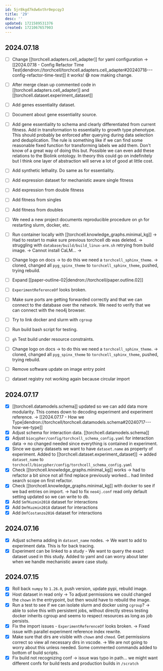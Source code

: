 ```yaml
---
id: 5jr8kgd7kdw6xthr0epcqy3
title: '29'
desc: ''
updated: 1721589531376
created: 1721067657903
---
```


## 2024.07.18

- [ ] Change [[torchcell.adapters.cell_adapter]] for yaml configuration → [[2024.07.18 - Config Refactor Time Test|dendron://torchcell/torchcell.adapters.cell_adapter#20240718---config-refactor-time-test]] it works! 😅 now making change.


- [ ] After merge clean up commented code in [[torchcell.adapters.cell_adapter]] and [[torchcell.dataset.experiment_dataset]]

- [ ] Add genes essentiality dataset.
- [ ] Document about gene essentiality source.
- [ ] Add gene essentiality to schema and clearly differentiated from current fitness. Add in transformation to essentiality to growth type phenotype. This should probably be enforced after querying during data selection and deduplication. The rule is something like if we can find some reasonable fixed function for transforming labels we add them. Don't know of a great way of doing this but. Possible we can even add these relations to the Biolink ontology. In theory this could go on indefinitely but I think one layer of abstraction will serve a lot of good at little cost.
- [ ] Add synthetic lethality. Do same as for essentiality.
- [ ] Add expression dataset for mechanistic aware single fitness
- [ ] Add expression from double fitness
- [ ] Add fitness from singles
- [ ] Add fitness from doubles
- [ ] We need a new project documents reproducible procedure on `gh` for restarting slurm, docker, etc.
- [ ] Run container locally with [[torchcell.knowledge_graphs.minimal_kg]] → Had to restart to make sure previous torchcell db was deleted. → struggling with `database/build/build_linux-arm.sh` retrying from build image. → Cannot install CaLM... →
- [ ] Change logo on docs → to do this we need a `torchcell_sphinx_theme`. → cloned, changed all `pyg_spinx_theme` to `torchcell_sphinx_theme`, pushed, trying rebuild.
- [ ] Expand [[paper-outline-02|dendron://torchcell/paper.outline.02]]
- [ ] `ExperimentReferenceOf` looks broken.
- [ ] Make sure ports are getting forwarded correctly and that we can connect to the database over the network. We need to verify that we can connect with the neo4j browser.
- [ ] Try to link docker and slurm with `cgroup`
- [ ] Run build bash script for testing.
- [ ] `gh` Test build under resource constraints.
- [ ] Change logo on docs → to do this we need a `torchcell_sphinx_theme`. → cloned, changed all `pyg_spinx_theme` to `torchcell_sphinx_theme`, pushed, trying rebuild.
- [ ] Remove software update on image entry point
- [ ] dataset registry not working again because circular import

## 2024.07.17

- [x] [[torchcell.datamodels.schema]] updated so we can add data more modularity. This comes down to decoding experiment and experiment reference. → [[2024.07.17 - How we Type|dendron://torchcell/torchcell.datamodels.schema#20240717---how-we-type]]
- [x] Adjust schema for interaction data. [[torchcell.datamodels.schema]]
- [x] Adjust `biocypher/config/torchcell_schema_config.yaml` for interaction data → no changed needed since everything is contained in experiment.
- [x] Since we query datasets we want to have `dataset.name` as property of experiment. Added to [[torchcell.dataset.experiment_dataset]] → added `dataset_name` to `torchcell/biocypher/config/torchcell_schema_config.yaml`
- [x] Check [[torchcell.knowledge_graphs.minimal_kg]] works → had to refactor a bit since not all find replace previously worked... had limited search scope on first refactor.
- [x] Check [[torchcell.knowledge_graphs.minimal_kg]] with docker to see if we bad entries on import. → had to fix `neo4j.conf` read only default setting updated so we can write to db.
- [x] Add `SmfKuzmin2018` dataset for interactions
- [x] Add `DmfKuzmin2018` dataset for interactions
- [x] Add `DmfCostanzo2016` dataset for interactions

## 2024.07.16

- [x] Adjust schema adding in `dataset_name` nodes. → We want to add to experiment data. This is for back tracing.
- [x] Experiment can be linked to a study - We want to query the exact dataset used in this study. Added to yaml and can worry about later when we handle mechanistic aware case study.

## 2024.07.15

- [x] Roll back `numpy` to `1.26.0`, push version, update pypi, rebuild image.
- [x] Host dataset in read only → To adjust permissions we could changed the `chown` in the entrypoint, but then would have to rebuild the image.
- [x] Run a test to see if we can isolate slurm and docker using `cgroup`? → able to solve this with persistent jobs, without directly stress testing docker inherits cgroup and seems to respect resources as long as job persists.
- [x] Fix the import issues - `ExperimentReferenceOf` looks broken. → Fixed issue with parallel experiment reference index rewrite.
- [x] Make sure that dirs are visible with `chown` and `chmod`. Get permissions correct so view all necessary dirs in vscode. → We are not going to worry about this unless needed. Some commented commands added to bottom of build scripts.
- [x] Fix build not recognizing conf → issue was typo in path... we might want different confs for build tests and production builds in `/scratch`
